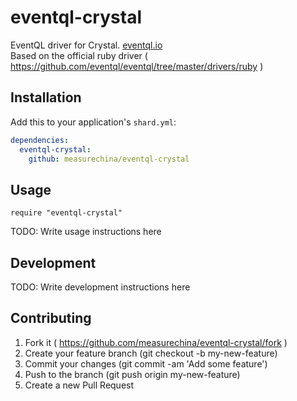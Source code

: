 # eventql-crystal

EventQL driver for Crystal. [eventql.io](http://eventql.io)  
Based on the official ruby driver ( https://github.com/eventql/eventql/tree/master/drivers/ruby )

## Installation

Add this to your application's `shard.yml`:

```yaml
dependencies:
  eventql-crystal:
    github: measurechina/eventql-crystal
```

## Usage

```crystal
require "eventql-crystal"
```

TODO: Write usage instructions here

## Development

TODO: Write development instructions here

## Contributing

1. Fork it ( https://github.com/measurechina/eventql-crystal/fork )
2. Create your feature branch (git checkout -b my-new-feature)
3. Commit your changes (git commit -am 'Add some feature')
4. Push to the branch (git push origin my-new-feature)
5. Create a new Pull Request
